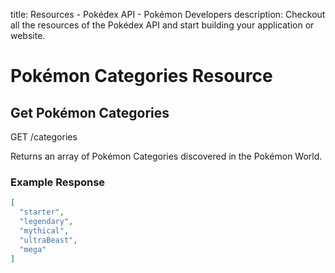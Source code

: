 title: Resources - Pokédex API - Pokémon Developers
description: Checkout all the resources of the Pokédex API and start building your application or website.

# Pokémon Categories Resource

## Get Pokémon Categories
<span class="resource"><span class="get">GET</span> /categories</span>

Returns an array of Pokémon Categories discovered in the Pokémon World.

### Example Response
```json
[
  "starter",
  "legendary",
  "mythical",
  "ultraBeast",
  "mega"
]
```
